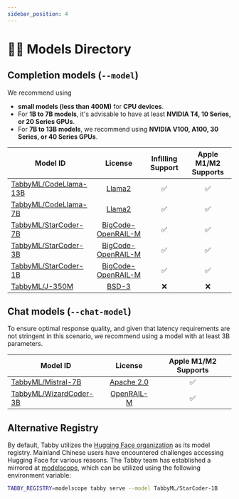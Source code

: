 ```yaml
---
sidebar_position: 4
---
```


# 🧑‍🔬 Models Directory

## Completion models (`--model`)
We recommend using
* **small models (less than 400M)** for **CPU devices**.
* For **1B to 7B models**, it's advisable to have at least **NVIDIA T4, 10 Series, or 20 Series GPUs**.
* For **7B to 13B models**, we recommend using **NVIDIA V100, A100, 30 Series, or 40 Series GPUs**.

| Model ID                                                              |                                           License                                           | Infilling Support | Apple M1/M2 Supports |
| --------------------------------------------------------------------- | :-----------------------------------------------------------------------------------------: | :---------------: | :------------: |
| [TabbyML/CodeLlama-13B](https://huggingface.co/TabbyML/CodeLlama-13B) |            [Llama2](https://github.com/facebookresearch/llama/blob/main/LICENSE)            |        ✅         |       ✅       |
| [TabbyML/CodeLlama-7B](https://huggingface.co/TabbyML/CodeLlama-7B)   |            [Llama2](https://github.com/facebookresearch/llama/blob/main/LICENSE)            |        ✅         |       ✅       |
| [TabbyML/StarCoder-7B](https://huggingface.co/TabbyML/StarCoder-7B)   | [BigCode-OpenRAIL-M](https://huggingface.co/spaces/bigcode/bigcode-model-license-agreement) |        ✅         |       ✅       |
| [TabbyML/StarCoder-3B](https://huggingface.co/TabbyML/StarCoder-3B)   | [BigCode-OpenRAIL-M](https://huggingface.co/spaces/bigcode/bigcode-model-license-agreement) |        ✅         |       ✅       |
| [TabbyML/StarCoder-1B](https://huggingface.co/TabbyML/StarCoder-1B)   | [BigCode-OpenRAIL-M](https://huggingface.co/spaces/bigcode/bigcode-model-license-agreement) |        ✅         |       ✅       |
| [TabbyML/J-350M](https://huggingface.co/TabbyML/J-350M)               |                    [BSD-3](https://opensource.org/license/bsd-3-clause/)                    |        ❌         |       ❌       |

## Chat models (`--chat-model`)

To ensure optimal response quality, and given that latency requirements are not stringent in this scenario, we recommend using a model with at least 3B parameters.

| Model ID                                                                |                                       License                                       | Apple M1/M2 Supports |
| ----------------------------------------------------------------------- | :---------------------------------------------------------------------------------: | :------------------: |
| [TabbyML/Mistral-7B](https://huggingface.co/TabbyML/Mistral-7B)         |              [Apache 2.0](https://opensource.org/licenses/Apache-2.0)               |          ✅          |
| [TabbyML/WizardCoder-3B](https://huggingface.co/TabbyML/WizardCoder-3B) | [OpenRAIL-M](https://huggingface.co/spaces/bigcode/bigcode-model-license-agreement) |          ✅          |

## Alternative Registry

By default, Tabby utilizes the [Hugging Face organization](https://huggingface.co/TabbyML) as its model registry. Mainland Chinese users have encountered challenges accessing Hugging Face for various reasons. The Tabby team has established a mirrored at [modelscope](https://www.modelscope.cn/organization/TabbyML), which can be utilized using the following environment variable:

```bash
TABBY_REGISTRY=modelscope tabby serve --model TabbyML/StarCoder-1B
```
